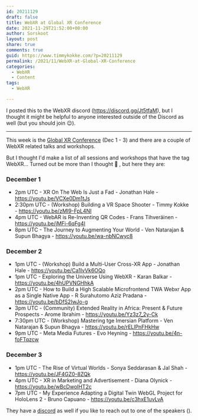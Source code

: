 ```yaml
---
id: 20211129
draft: false
title: WebXR at Global XR Conference
date: 2021-11-29T21:52:00+00:00
author: Sorskoot
layout: post
share: true
comments: true
guid: https://www.timmykokke.com/?p=20211129
permalink: /2021/11/WebXR-at-Global-XR-Conference
categories:
  - WebXR
  - Content
tags:
  - WebXR

---
```


I posted this to the WebXR discord (https://discord.gg/Jt5tfaM), but I thought it might be helpful to anyone interested outside of the Discord as well (but you should join 😉).

---

This week is the [Global XR Conference](https://globalxrconference.com/) (Dec 1 - 3) and there are a couple of WebXR related talks and workshops. 

But I thought I'd make a list of all sessions and workshops that have the tag WebXR... Turned out be more than I thought 🙂 , but here they are:

### December 1
- 2pm UTC - XR On The Web Is Just a Fad - Jonathan Hale - https://youtu.be/VCXe0Dm1tJs
- 2:30pm UTC - (Workshop) Building a VR Space Shooter - Timmy Kokke - https://youtu.be/zMI9-FpL4NI
- 4pm UTC - WebAR is Re-Inventing QR Codes - Frans Tihveräinen - https://youtu.be/jMFi-6qFg4I
- 8pm UTC - The Journey to Augmenting Your World - Ven Natarajan & Supun Bhagya - https://youtu.be/wa-nbNCwyc8

### December 2
- 1pm UTC - (Workshop) Build a Multi-User Cross-XR App - Jonathan Hale - https://youtu.be/Ca1IvVk6OQo
- 1pm UTC - Exploring the Universe Using WebXR - Karan Balkar - https://youtu.be/4hUPVNGHhkA
- 2pm UTC - How to Build a High Scalable Microfrontend TWA Webxr App as a Single Native App - R Surahutomo Aziz Pradana - https://youtu.be/bDfS2IwJo-g
- 3pm UTC - (Community) Extended Reality in Africa: Present & Future Prospects - Arome Ibrahim - https://youtu.be/Yz3z7_2y-Ck
- 7:30pm UTC - (Workshop) Mastering tge Imersian Platform - Ven Natarajan & Supun Bhagya - https://youtu.be/rELlPnFHkHw
- 9pm UTC - Meta Media Futures - Evo Heyning - https://youtu.be/4n-foFTqzcw

### December 3
- 1pm UTC - The Rise of Virtual Worlds - Sonya Seddarasan & Jal Shah - https://youtu.be/JF4GZ0-8ZQk
- 4pm UTC - XR in Marketing and Advertisement - Diana Olynick - https://youtu.be/wBcDwolHT2c
- 7pm UTC - My Experience Adapting a Digital Twin WebGL Project for HoloLens 2 - Bruno Capuano - https://youtu.be/c3hxE1uvLvA

They have a [discord](https://discord.gg/F3RSqfJbTC) as well if you like to reach out to one of the speakers ().